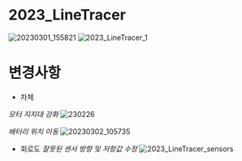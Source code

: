 # 2023_LineTracer
![20230301_155821](https://user-images.githubusercontent.com/68770209/226085467-d1575ad6-2522-4858-9c3e-a1780fda12e6.jpg)
![2023_LineTracer_1](https://user-images.githubusercontent.com/68770209/226084867-f8758c74-1c60-4bd4-bbbc-3f401301a493.png)

# 변경사항
- 차체

_모터 지지대 강화_
![230226](https://user-images.githubusercontent.com/68770209/226085409-d56b6ed5-345c-4c60-814d-5e5c09f153eb.png)

_배터리 위치 이동_
![20230302_105735](https://user-images.githubusercontent.com/68770209/226084952-f8f98ebe-845b-4b4d-a9c4-8cc974c7626a.jpg)

- 회로도
_잘못된 센서 방향 및 저항값 수정_
![2023_LineTracer_sensors](https://user-images.githubusercontent.com/68770209/226085589-e0334ce4-1ff3-4683-abfc-ae203f36912f.png)

